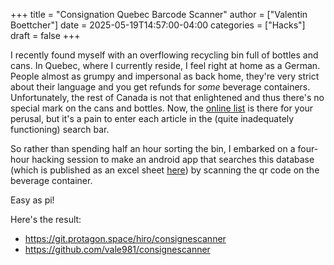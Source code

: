 +++
title = "Consignation Quebec Barcode Scanner"
author = ["Valentin Boettcher"]
date = 2025-05-19T14:57:00-04:00
categories = ["Hacks"]
draft = false
+++

I recently found myself with an overflowing recycling bin full of
bottles and cans. In Quebec, where I currently reside, I feel right at
home as a German. People almost as grumpy and impersonal as back
home, they're very strict about their language and you get refunds for
_some_ beverage containers. Unfortunately, the rest of Canada is not
that enlightened and thus there's no special mark on the cans and
bottles. Now, the [online list](https://consignaction.ca/en/liste-des-contenants-de-boisson-consignes/) is there for your perusal, but it's a
pain to enter each article in the (quite inadequately functioning)
search bar.

So rather than spending half an hour sorting the bin, I embarked on a
four-hour hacking session to make an android app that searches this
database (which is published as an excel sheet [here](https://consignaction.ca/partenaires/detaillants/boite-a-outils-des-detaillants-partenaires/)) by scanning the
qr code on the beverage container.

Easy as pi!

Here's the result:

-   <https://git.protagon.space/hiro/consignescanner>
-   <https://github.com/vale981/consignescanner>
